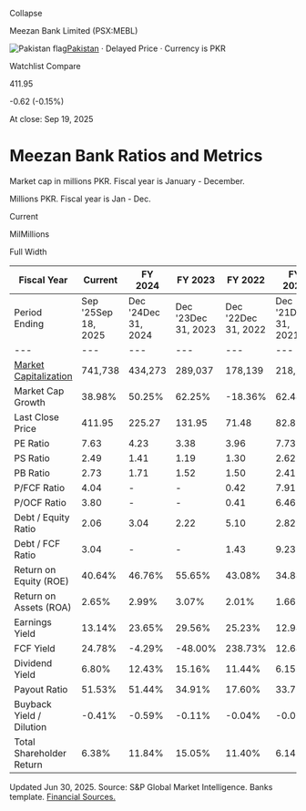 Collapse

Meezan Bank Limited (PSX:MEBL)

![Pakistan flag](https://stockanalysis.com/img/flags/pakistan.svg)[Pakistan](https://stockanalysis.com/list/pakistan-stock-exchange/) · Delayed Price · Currency is PKR

Watchlist Compare

411.95

-0.62 (-0.15%)

At close: Sep 19, 2025

# Meezan Bank Ratios and Metrics

Market cap in millions PKR. Fiscal year is January - December.

Millions PKR. Fiscal year is Jan - Dec.

Current

MilMillions

Full Width

| Fiscal Year | Current | FY 2024 | FY 2023 | FY 2022 | FY 2021 | FY 2020 | 2015 - 2019 |
| --- | --- | --- | --- | --- | --- | --- | --- |
| Period Ending | Sep '25Sep 18, 2025 | Dec '24Dec 31, 2024 | Dec '23Dec 31, 2023 | Dec '22Dec 31, 2022 | Dec '21Dec 31, 2021 | Dec '20Dec 31, 2020 | 2015 - 2019 |
| --- | --- | --- | --- | --- | --- | --- | --- |
| [Market Capitalization](https://stockanalysis.com/quote/psx/MEBL/market-cap/) | 741,738 | 434,273 | 289,037 | 178,139 | 218,188 | 134,321 | Upgrade |
| Market Cap Growth | 38.98% | 50.25% | 62.25% | -18.36% | 62.44% | 20.77% | Upgrade |
| Last Close Price | 411.95 | 225.27 | 131.95 | 71.48 | 82.83 | 53.24 | Upgrade |
| PE Ratio | 7.63 | 4.23 | 3.38 | 3.96 | 7.73 | 6.00 | Upgrade |
| PS Ratio | 2.49 | 1.41 | 1.19 | 1.30 | 2.62 | 2.00 | Upgrade |
| PB Ratio | 2.73 | 1.71 | 1.52 | 1.50 | 2.41 | 1.83 | Upgrade |
| P/FCF Ratio | 4.04 | - | - | 0.42 | 7.91 | - | Upgrade |
| P/OCF Ratio | 3.80 | - | - | 0.41 | 6.46 | - | Upgrade |
| Debt / Equity Ratio | 2.06 | 3.04 | 2.22 | 5.10 | 2.82 | 1.63 | Upgrade |
| Debt / FCF Ratio | 3.04 | - | - | 1.43 | 9.23 | - | Upgrade |
| Return on Equity (ROE) | 40.64% | 46.76% | 55.65% | 43.08% | 34.84% | 33.34% | Upgrade |
| Return on Assets (ROA) | 2.65% | 2.99% | 3.07% | 2.01% | 1.66% | 1.71% | Upgrade |
| Earnings Yield | 13.14% | 23.65% | 29.56% | 25.23% | 12.94% | 16.67% | Upgrade |
| FCF Yield | 24.78% | -4.29% | -48.00% | 238.73% | 12.64% | -38.57% | Upgrade |
| Dividend Yield | 6.80% | 12.43% | 15.16% | 11.44% | 6.15% | 8.91% | Upgrade |
| Payout Ratio | 51.53% | 51.44% | 34.91% | 17.60% | 33.71% | 36.73% | Upgrade |
| Buyback Yield / Dilution | -0.41% | -0.59% | -0.11% | -0.04% | -0.00% | 0.00% | Upgrade |
| Total Shareholder Return | 6.38% | 11.84% | 15.05% | 11.40% | 6.14% | 8.91% | Upgrade |

Updated Jun 30, 2025. Source: S&P Global Market Intelligence. Banks template. [Financial Sources.](https://stockanalysis.com/financial-sources/)